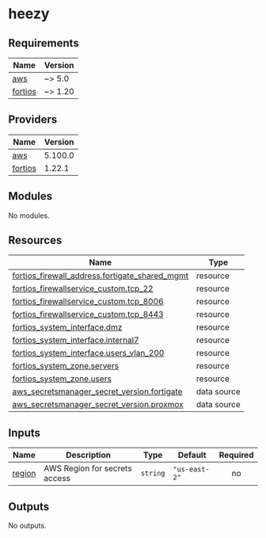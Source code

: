 # heezy

<!-- BEGINNING OF PRE-COMMIT-TERRAFORM DOCS HOOK -->
## Requirements

| Name | Version |
|------|---------|
| <a name="requirement_aws"></a> [aws](#requirement\_aws) | ~> 5.0 |
| <a name="requirement_fortios"></a> [fortios](#requirement\_fortios) | ~> 1.20 |

## Providers

| Name | Version |
|------|---------|
| <a name="provider_aws"></a> [aws](#provider\_aws) | 5.100.0 |
| <a name="provider_fortios"></a> [fortios](#provider\_fortios) | 1.22.1 |

## Modules

No modules.

## Resources

| Name | Type |
|------|------|
| [fortios_firewall_address.fortigate_shared_mgmt](https://registry.terraform.io/providers/fortinetdev/fortios/latest/docs/resources/firewall_address) | resource |
| [fortios_firewallservice_custom.tcp_22](https://registry.terraform.io/providers/fortinetdev/fortios/latest/docs/resources/firewallservice_custom) | resource |
| [fortios_firewallservice_custom.tcp_8006](https://registry.terraform.io/providers/fortinetdev/fortios/latest/docs/resources/firewallservice_custom) | resource |
| [fortios_firewallservice_custom.tcp_8443](https://registry.terraform.io/providers/fortinetdev/fortios/latest/docs/resources/firewallservice_custom) | resource |
| [fortios_system_interface.dmz](https://registry.terraform.io/providers/fortinetdev/fortios/latest/docs/resources/system_interface) | resource |
| [fortios_system_interface.internal7](https://registry.terraform.io/providers/fortinetdev/fortios/latest/docs/resources/system_interface) | resource |
| [fortios_system_interface.users_vlan_200](https://registry.terraform.io/providers/fortinetdev/fortios/latest/docs/resources/system_interface) | resource |
| [fortios_system_zone.servers](https://registry.terraform.io/providers/fortinetdev/fortios/latest/docs/resources/system_zone) | resource |
| [fortios_system_zone.users](https://registry.terraform.io/providers/fortinetdev/fortios/latest/docs/resources/system_zone) | resource |
| [aws_secretsmanager_secret_version.fortigate](https://registry.terraform.io/providers/hashicorp/aws/latest/docs/data-sources/secretsmanager_secret_version) | data source |
| [aws_secretsmanager_secret_version.proxmox](https://registry.terraform.io/providers/hashicorp/aws/latest/docs/data-sources/secretsmanager_secret_version) | data source |

## Inputs

| Name | Description | Type | Default | Required |
|------|-------------|------|---------|:--------:|
| <a name="input_region"></a> [region](#input\_region) | AWS Region for secrets access | `string` | `"us-east-2"` | no |

## Outputs

No outputs.
<!-- END OF PRE-COMMIT-TERRAFORM DOCS HOOK -->

